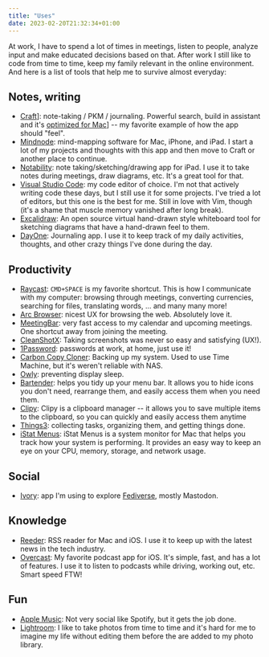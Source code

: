 ```yaml
---
title: "Uses"
date: 2023-02-20T21:32:34+01:00
---
```


At work, I have to spend a lot of times in meetings, listen to people, analyze input and make educated decisions based on that. After work I still like to code from time to time, keep my family relevant in the online environment. And here is a list of tools that help me to survive almost everyday:

## Notes, writing

- [Craft][1]]: note-taking / PKM / journaling. Powerful search, build in assistant and it's [optimized for Mac][2]] -- my favorite example of how the app should "feel".
- [Mindnode][3]: mind-mapping software for Mac, iPhone, and iPad. I start a lot of my projects and thoughts with this app and then move to Craft or another place to continue.
- [Notability][4]: note taking/sketching/drawing app for iPad. I use it to take notes during meetings, draw diagrams, etc. It's a great tool for that.
- [Visual Studio Code][5]: my code editor of choice. I'm not that actively writing code these days, but I still use it for some projects. I've tried a lot of editors, but this one is the best for me. Still in love with Vim, though (it's a shame that muscle memory vanished after long break).
- [Excalidraw][6]: An open source virtual hand-drawn style whiteboard tool for sketching diagrams that have a hand-drawn feel to them.
- [DayOne][7]: Journaling app. I use it to keep track of my daily activities, thoughts, and other crazy things I've done during the day.

## Productivity

- [Raycast][8]: `CMD+SPACE` is my favorite shortcut. This is how I communicate with my computer: browsing through meetings, converting currencies, searching for files, translating words, ... and many many more!
- [Arc Browser][9]: nicest UX for browsing the web. Absolutely love it.
- [MeetingBar][10]: very fast access to my calendar and upcoming meetings. One shortcut away from joining the meeting.
- [CleanShotX][11]: Taking screenshots was never so easy and satisfying (UX!).
- [1Password][12]: passwords at work, at home, just use it!
- [Carbon Copy Cloner][13]: Backing up my system. Used to use Time Machine, but it's weren't reliable with NAS.
- [Owly][14]: preventing display sleep.
- [Bartender][15]: helps you tidy up your menu bar. It allows you to hide icons you don't need, rearrange them, and easily access them when you need them.
- [Clipy][16]: Clipy is a clipboard manager -- it allows you to save multiple items to the clipboard, so you can quickly and easily access them anytime
- [Things3][17]: collecting tasks, organizing them, and getting things done.
- [iStat Menus][18]: iStat Menus is a system monitor for Mac that helps you track how your system is performing. It provides an easy way to keep an eye on your CPU, memory, storage, and network usage.

## Social

- [Ivory][19]: app I'm using to explore [Fediverse][20], mostly Mastodon.

## Knowledge

- [Reeder][21]: RSS reader for Mac and iOS. I use it to keep up with the latest news in the tech industry.
- [Overcast][22]: My favorite podcast app for iOS. It's simple, fast, and has a lot of features. I use it to listen to podcasts while driving, working out, etc. Smart speed FTW!

## Fun

- [Apple Music][23]: Not very social like Spotify, but it gets the job done.
- [Lightroom][24]: I like to take photos from time to time and it's hard for me to imagine my life without editing them before the are added to my photo library.

[1]: https://craft.io/
[2]: https://www.craft.do/maccatalyst-guide
[3]: https://mindnode.com/
[4]: https://notability.com/
[5]: https://code.visualstudio.com/
[6]: https://excalidraw.com/
[7]: https://dayoneapp.com/
[8]: https://raycast.com/
[9]: https://thebrowser.company/
[10]: https://github.com/leits/MeetingBar
[11]: https://cleanshot.com/
[12]: https://1password.com/
[13]: https://bombich.com/
[14]: https://apps.apple.com/us/app/owly-prevent-display-sleep/id882812218?mt=12
[15]: https://www.macbartender.com/
[16]: https://github.com/Clipy/Clipy
[17]: https://culturedcode.com/things/
[18]: https://bjango.com/mac/istatmenus/
[19]: https://tapbots.com/ivory/
[20]: https://en.wikipedia.org/wiki/Fediverse
[21]: https://reederapp.com/
[22]: https://overcast.fm
[23]: https://www.apple.com/music/
[24]: https://www.adobe.com/products/photoshop-lightroom.html
